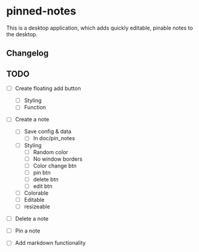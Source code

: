 # pinned-notes
This is a desktop application, which adds quickly editable, pinable notes to the desktop.

## Changelog

## TODO

- [ ] Create floating add button
	- [ ] Styling
	- [ ] Function
- [ ] Create a note
	- [ ] Save config & data
		- [ ] In doc/pin_notes
	- [ ] Styling
		- [ ] Random color
		- [ ] No window borders
		- [ ] Color change btn
		- [ ] pin btn
		- [ ] delete btn
		- [ ] edit btn
	- [ ] Colorable
	- [ ] Editable
	- [ ] resizeable
- [ ] Delete a note
- [ ] Pin a note
- [ ] Add markdown functionality

